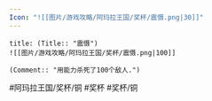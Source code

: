```yaml
---
Icon: "![[图片/游戏攻略/阿玛拉王国/奖杯/震慑.png|30]]"
---
```

```ad-common-bronze-trophy
title: (Title:: "震慑")
![[图片/游戏攻略/阿玛拉王国/奖杯/震慑.png|100]]

(Comment:: "用能力杀死了100个敌人.")
```

#阿玛拉王国/奖杯/铜 #奖杯 #奖杯/铜
